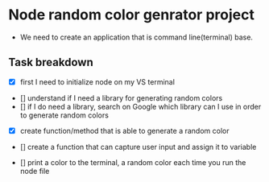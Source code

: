 # Node random color genrator project

- We need to create an application that is command line(terminal) base.

## Task breakdown

- [x] first I need to initialize node on my VS terminal

- [] understand if I need a library for generating random colors
- [] if I do need a library, search on Google which library can I use in order to generate random colors
- [x] create function/method that is able to generate a random color

- [] create a function that can capture user input and assign it to variable

- [] print a color to the terminal, a random color each time you run the node file
